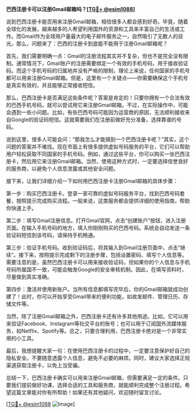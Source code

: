 **巴西注册卡可以注册Gmail邮箱吗？[[TG💪+ @esim1088](https://t.me/s/esim1088)]**

说到巴西注册卡能否用来注册Gmail邮箱，相信很多人都会感到好奇。毕竟，随着全球化的发展，越来越多的人希望利用国外的资源和工具来丰富自己的生活或工作。而Gmail作为全球用户量最大的电子邮件服务之一，自然吸引了无数人的目光。那么，问题来了：巴西的注册卡到底能不能用于注册Gmail邮箱呢？

首先，我们需要明确一点：Gmail的注册流程其实并不复杂，但也不是完全没有限制。通常情况下，Gmail账户的注册需要绑定一个有效的手机号码，用于接收验证码。而这个手机号码的归属地并没有严格的限制，理论上来说，任何国家的手机号都可以用来注册Gmail邮箱。但是，这里有一个关键点——你需要确保这个手机号是真实有效的，并且能够正常接收短信。

那么，巴西注册卡是否满足这些条件呢？答案是肯定的！只要你拥有一个合法有效的巴西手机号码，就可以尝试用它来注册Gmail邮箱。不过，在实际操作中，可能会遇到一些小问题。比如，有些巴西号码可能因为运营商的原因，无法顺利接收来自Google的验证码短信。这就需要我们在注册前做好充分准备，选择靠谱的号码。

说到这里，很多人可能会问：“那我怎么才能搞到一个巴西注册卡呢？”其实，这个问题的答案并不难找。现在市面上有很多提供虚拟号码服务的平台，它们可以帮助用户轻松获取不同国家的手机号码。例如，通过这些平台，你可以购买一张巴西注册卡，然后用它来注册Gmail邮箱。当然，使用这种方式时，一定要选择信誉良好的服务商，以避免个人信息泄露或其他安全问题。

接下来，让我们详细介绍一下如何用巴西注册卡注册Gmail邮箱的具体步骤：

第一步：购买巴西注册卡。登录一家可靠的虚拟号码服务平台，找到巴西号码套餐，按照提示完成购买流程。一般来说，这类服务都会提供详细的使用指南，帮助你快速上手。

第二步：填写Gmail注册信息。打开Gmail官网，点击“创建账户”按钮，进入注册页面。在输入手机号码的地方，填入你刚刚购买的巴西号码。系统会自动发送一条验证码短信到该号码，请保持手机畅通。

第三步：验证手机号码。收到验证码后，将其输入到Gmail注册页面中，点击“继续”。接下来，按照提示完成剩下的注册步骤，包括设置密码、填写个人信息等。需要注意的是，虽然巴西注册卡可以用来接收验证码，但如果你的个人信息与手机号码所属国不一致，可能会触发Google的安全审核机制。因此，在填写资料时，尽量做到真实准确。

第四步：激活并使用新账户。当所有信息都填写完毕后，你的Gmail邮箱就成功创建了！此时，你可以开始享受Gmail带来的便利功能，如收发邮件、管理日历、存储文件等。

当然，除了注册Gmail邮箱之外，巴西注册卡还有许多其他用途。比如，它可以用来验证Facebook、Instagram等社交平台的账号；也可以用于订阅国外流媒体服务，如Netflix、Spotify等。总之，只要合理利用，巴西注册卡绝对是一个非常实用的小工具。

最后，我想提醒大家一句：在使用巴西注册卡的过程中，一定要注意保护好自己的隐私安全。不要随意透露个人信息，避免不必要的麻烦。同时，建议大家选择正规渠道获取注册卡，以免上当受骗。

总结一下，巴西注册卡确实可以用来注册Gmail邮箱，但需要满足一定的条件。只要我们提前做好功课，选择合适的工具和服务商，就能顺利完成整个注册过程。希望这篇文章能对你有所帮助！如果还有其他疑问，欢迎随时留言讨论。

[[TG💪+ @esim1088](https://t.me/s/esim1088) ![Image](https://i.postimg.cc/4NQfJmqS/Snipaste-2025-05-13-00-14-12.png)]